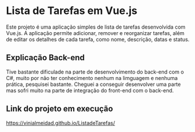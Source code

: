 # Lista de Tarefas em Vue.js

Este projeto é uma aplicação simples de lista de tarefas desenvolvida com Vue.js. A aplicação permite adicionar, remover e reorganizar tarefas, além de editar os detalhes de cada tarefa, como nome, descrição, datas e status.

## Explicação Back-end

Tive bastante dificulade na parte de desenvolvimento do back-end com o C#, muito por não ter conhecimento nenhum na limguagem e nenhuma prática, pesquisei bastante.
Cheguei a conseguir desenvolver uma parte mas sofri muito na parte de integração do front-end com o back-end.

## Link do projeto em execução

https://vinialmeidad.github.io/ListadeTarefas/
